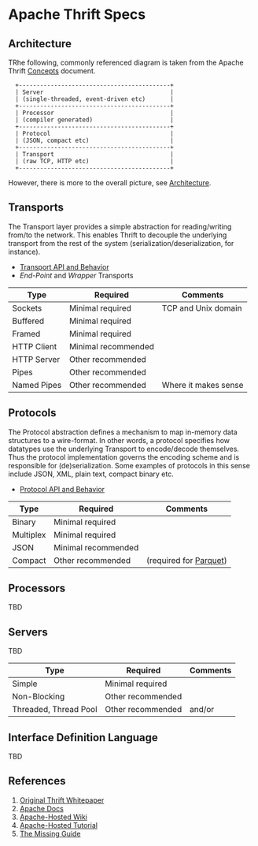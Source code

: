 # Apache Thrift Specs

## Architecture

TRhe following, commonly referenced diagram is taken from the Apache Thrift [Concepts](https://thrift.apache.org/docs/concepts) document.

```
  +-------------------------------------------+
  | Server                                    |
  | (single-threaded, event-driven etc)       |
  +-------------------------------------------+
  | Processor                                 |
  | (compiler generated)                      |
  +-------------------------------------------+
  | Protocol                                  |
  | (JSON, compact etc)                       |
  +-------------------------------------------+
  | Transport                                 |
  | (raw TCP, HTTP etc)                       |
  +-------------------------------------------+
```

However, there is more to the overall picture, see [Architecture](https://johnstonskj.github.io/thrift-specs/architecture.md).

## Transports

The Transport layer provides a simple abstraction for reading/writing from/to the network. This enables Thrift to decouple the underlying transport from the rest of the system (serialization/deserialization, for instance).

* [Transport API and Behavior](https://johnstonskj.github.io/thrift-specs/transport-common.md)
* *End-Point* and *Wrapper* Transports

Type | Required | Comments
-----|----------|---------
Sockets  | Minimal required | TCP and Unix domain
Buffered | Minimal required |
Framed   | Minimal required |
HTTP Client | Minimal recommended |
HTTP Server | Other recommended |
Pipes | Other recommended |
Named Pipes | Other recommended | Where it makes sense

## Protocols

The Protocol abstraction defines a mechanism to map in-memory data structures to a wire-format. In other words, a protocol specifies how datatypes use the underlying Transport to encode/decode themselves. Thus the protocol implementation governs the encoding scheme and is responsible for (de)serialization. Some examples of protocols in this sense include JSON, XML, plain text, compact binary etc.

* [Protocol API and Behavior](https://johnstonskj.github.io/thrift-specs/protocol-common.md)

Type | Required | Comments
-----|----------|---------
Binary    | Minimal required |
Multiplex | Minimal required |
JSON | Minimal recommended |
Compact | Other recommended | (required for [Parquet](https://parquet.apache.org/))

## Processors

TBD

## Servers

TBD

Type | Required | Comments
-----|----------|---------
Simple    | Minimal required |
Non-Blocking    | Other recommended |
Threaded, Thread Pool | Other recommended | and/or

## Interface Definition Language

TBD

## References

1. [Original Thrift Whitepaper](http://thrift.apache.org/static/files/thrift-20070401.pdf)
2. [Apache Docs](https://thrift.apache.org/docs/)
2. [Apache-Hosted Wiki](https://wiki.apache.org/thrift)
3. [Apache-Hosted Tutorial](http://wiki.apache.org/thrift/Tutorial)
4. [The Missing Guide](https://diwakergupta.github.io/thrift-missing-guide)
